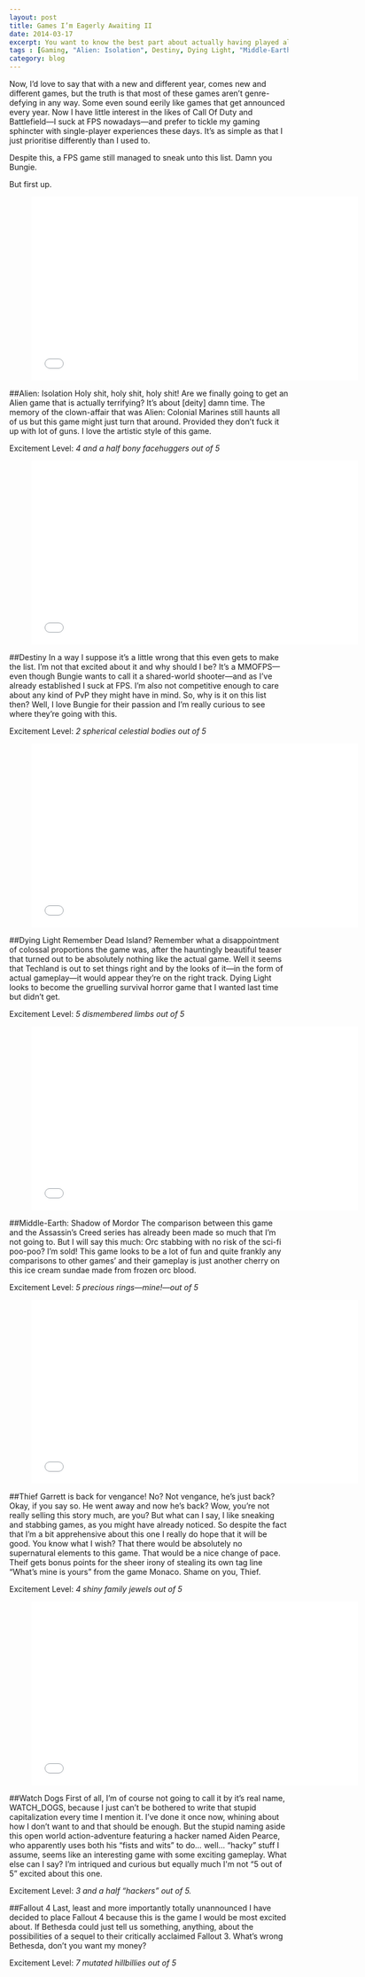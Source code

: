 ```yaml
---
layout: post
title: Games I’m Eagerly Awaiting II
date: 2014-03-17
excerpt: You want to know the best part about actually having played all those games I had on my to-do list? As new games are announced I can start getting excited about those games, as opposed to the ones that came out circa 2011.
tags : [Gaming, "Alien: Isolation", Destiny, Dying Light, "Middle-Earth: Shadow of Mordor", Thief, Watchdogs, Fallout 4]
category: blog
---
```

Now, I’d love to say that with a new and different year, comes new and different games, but the truth is that most of these games aren’t genre-defying in any way. Some even sound eerily like games that get announced every year. Now I have little interest in the likes of Call Of Duty and Battlefield—I suck at FPS nowadays—and prefer to tickle my gaming sphincter with single-player experiences these days. It’s as simple as that I just prioritise differently than I used to.

Despite this, a FPS game still managed to sneak unto this list. Damn you Bungie.

But first up.

<figure class="media-video">
	<iframe width="590" height="332" src="//www.youtube.com/embed/meNE4CPtnCo?rel=0" frameborder="0" allowfullscreen></iframe>
</figure>

##Alien: Isolation
Holy shit, holy shit, holy shit! Are we finally going to get an Alien game that is actually terrifying? It’s about [deity] damn time. The memory of the clown-affair that was Alien: Colonial Marines still haunts all of us but this game might just turn that around. Provided they don’t fuck it up with lot of guns. I love the artistic style of this game.

Excitement Level: *4 and a half bony facehuggers out of 5*

<figure class="media-video">
	<iframe width="590" height="332" src="//www.youtube.com/embed/y2Jx5__c1lY?rel=0" frameborder="0" allowfullscreen></iframe>
</figure>

##Destiny
In a way I suppose it’s a little wrong that this even gets to make the list. I’m not that excited about it and why should I be? It’s a MMOFPS—even though Bungie wants to call it a shared-world shooter—and as I’ve already established I suck at FPS. I’m also not competitive enough to care about any kind of PvP they might have in mind. So, why is it on this list then? Well, I love Bungie for their passion and I’m really curious to see where they’re going with this.

Excitement Level: *2 spherical celestial bodies out of 5*

<figure class="media-video">
	<iframe width="590" height="332" src="//www.youtube.com/embed/J2TSCZqcjR0?rel=0" frameborder="0" allowfullscreen></iframe>
</figure>

##Dying Light
Remember Dead Island? Remember what a disappointment of colossal proportions the game was, after the hauntingly beautiful teaser that turned out to be absolutely nothing like the actual game. Well it seems that Techland is out to set things right and by the looks of it—in the form of actual gameplay—it would appear they’re on the right track. Dying Light looks to become the gruelling survival horror game that I wanted last time but didn’t get.

Excitement Level: *5 dismembered limbs out of 5*

<figure class="media-video">
	<iframe width="590" height="332" src="//www.youtube.com/embed/pFgvvgGEpkQ?rel=0" frameborder="0" allowfullscreen></iframe>
</figure>

##Middle-Earth: Shadow of Mordor
The comparison between this game and the Assassin’s Creed series has already been made so much that I’m not going to. But I will say this much: Orc stabbing with no risk of the sci-fi poo-poo? I’m sold! This game looks to be a lot of fun and quite frankly any comparisons to other games’ and their gameplay is just another cherry on this ice cream sundae made from frozen orc blood.

Excitement Level: *5 precious rings—mine!—out of 5*

<figure class="media-video">
	<iframe width="590" height="332" src="//www.youtube.com/embed/1MWZXwo3jN8?rel=0" frameborder="0" allowfullscreen></iframe>
</figure>

##Thief
Garrett is back for vengance! No? Not vengance, he’s just back? Okay, if you say so. He went away and now he’s back? Wow, you’re not really selling this story much, are you? But what can I say, I like sneaking and stabbing games, as you might have already noticed. So despite the fact that I’m a bit apprehensive about this one I really do hope that it will be good. You know what I wish? That there would be absolutely no supernatural elements to this game. That would be a nice change of pace. Theif gets bonus points for the sheer irony of stealing its own tag line “What’s mine is yours” from the game Monaco. Shame on you, Thief.

Excitement Level: *4 shiny family jewels out of 5*

<figure class="media-video">
	<iframe width="590" height="332" src="//www.youtube.com/embed/DqoQG_XYF-8?rel=0" frameborder="0" allowfullscreen></iframe>
</figure>

##Watch Dogs
First of all, I’m of course not going to call it by it’s real name, WATCH_DOGS, because I just can’t be bothered to write that stupid capitalization every time I mention it. I’ve done it once now, whining about how I don’t want to and that should be enough. But the stupid naming aside this open world action-adventure featuring a hacker named Aiden Pearce, who apparently uses both his “fists and wits” to do… well… “hacky” stuff I assume, seems like an interesting game with some exciting gameplay. What else can I say? I’m intriqued and curious but equally much I'm not “5 out of 5” excited about this one.

Excitement Level: *3 and a half “hackers” out of 5.*

##Fallout 4
Last, least and more importantly totally unannounced I have decided to place Fallout 4 because this is the game I would be most excited about. If Bethesda could just tell us something, anything, about the possibilities of a sequel to their critically acclaimed Fallout 3. What’s wrong Bethesda, don’t you want my money?

Excitement Level: *7 mutated hillbillies out of 5*